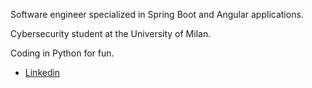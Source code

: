Software engineer specialized in Spring Boot and Angular applications.

Cybersecurity student at the University of Milan.

Coding in Python for fun.

* [Linkedin](https://www.linkedin.com/in/mattia-antonio-cimadomo-04016b242/) 

